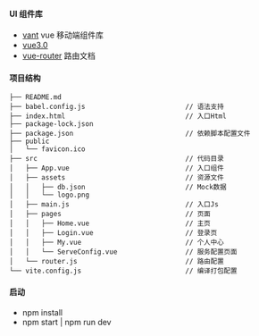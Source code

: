 #### UI 组件库

- [vant](https://gitee.com/vant-contrib/vant/) vue 移动端组件库
- [vue3.0](https://v3.cn.vuejs.org/)
- [vue-router](https://router.vuejs.org/zh/) 路由文档

#### 项目结构

```
├── README.md
├── babel.config.js                         // 语法支持
├── index.html                              // 入口Html
├── package-lock.json
├── package.json                            // 依赖脚本配置文件
├── public
│   └── favicon.ico
├── src                                     // 代码目录
│   ├── App.vue                             // 入口组件
│   ├── assets                              // 资源文件
│   │   ├── db.json                         // Mock数据
│   │   └── logo.png
│   ├── main.js                             // 入口Js
│   ├── pages                               // 页面
│   │   ├── Home.vue                        // 主页
│   │   ├── Login.vue                       // 登录页
│   │   ├── My.vue                          // 个人中心
│   │   └── ServeConfig.vue                 // 服务配置页面
│   └── router.js                           // 路由配置
└── vite.config.js                          // 编译打包配置
```

#### 启动

- npm install
- npm start | npm run dev
